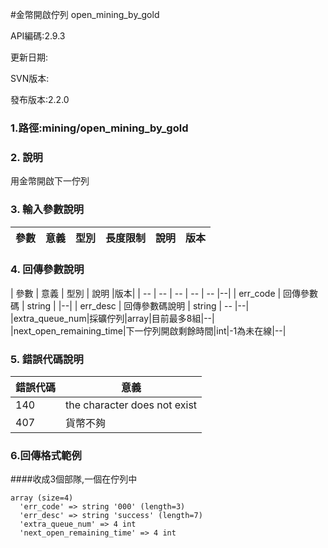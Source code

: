 #金幣開啟佇列 open_mining_by_gold



API編碼:2.9.3

> 


更新日期:

> 

SVN版本:

> 

發布版本:2.2.0
### 1.路徑:mining/open_mining_by_gold

### 2. 說明
用金幣開啟下一佇列
### 3. 輸入參數說明


| 參數 | 意義 | 型別 | 長度限制 | 說明 |版本|
| -- | -- | -- | -- | -- | -- |


### 4. 回傳參數說明
| 參數 | 意義 | 型別 | 說明 |版本|
| -- | -- | -- | -- | -- |--|
| err_code | 回傳參數碼 | string |  |--|
| err_desc | 回傳參數碼說明 | string | -- |--|
|extra_queue_num|採礦佇列|array|目前最多8組|--|
|next_open_remaining_time|下一佇列開啟剩餘時間|int|-1為未在線|--|





### 5. 錯誤代碼說明
|錯誤代碼|意義|
|--|--|
|140|the character does not exist|
|407|貨幣不夠|

### 6.回傳格式範例
####收成3個部隊,一個在佇列中
```
array (size=4)
  'err_code' => string '000' (length=3)
  'err_desc' => string 'success' (length=7)
  'extra_queue_num' => 4 int  
  'next_open_remaining_time' => 4 int
  
```

